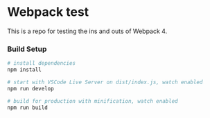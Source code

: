 # Webpack test
This is a repo for testing the ins and outs of Webpack 4.

### Build Setup
``` bash
# install dependencies
npm install

# start with VSCode Live Server on dist/index.js, watch enabled
npm run develop

# build for production with minification, watch enabled
npm run build
```
